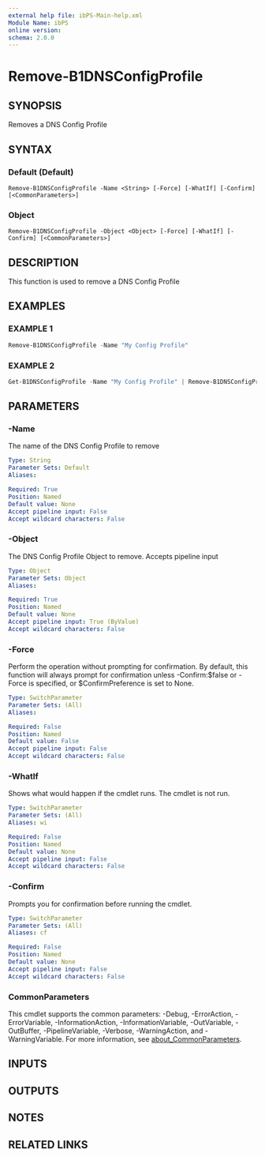 ```yaml
---
external help file: ibPS-Main-help.xml
Module Name: ibPS
online version:
schema: 2.0.0
---
```


# Remove-B1DNSConfigProfile

## SYNOPSIS
Removes a DNS Config Profile

## SYNTAX

### Default (Default)
```
Remove-B1DNSConfigProfile -Name <String> [-Force] [-WhatIf] [-Confirm] [<CommonParameters>]
```

### Object
```
Remove-B1DNSConfigProfile -Object <Object> [-Force] [-WhatIf] [-Confirm] [<CommonParameters>]
```

## DESCRIPTION
This function is used to remove a DNS Config Profile

## EXAMPLES

### EXAMPLE 1
```powershell
Remove-B1DNSConfigProfile -Name "My Config Profile"
```

### EXAMPLE 2
```powershell
Get-B1DNSConfigProfile -Name "My Config Profile" | Remove-B1DNSConfigProfile
```

## PARAMETERS

### -Name
The name of the DNS Config Profile to remove

```yaml
Type: String
Parameter Sets: Default
Aliases:

Required: True
Position: Named
Default value: None
Accept pipeline input: False
Accept wildcard characters: False
```

### -Object
The DNS Config Profile Object to remove.
Accepts pipeline input

```yaml
Type: Object
Parameter Sets: Object
Aliases:

Required: True
Position: Named
Default value: None
Accept pipeline input: True (ByValue)
Accept wildcard characters: False
```

### -Force
Perform the operation without prompting for confirmation.
By default, this function will always prompt for confirmation unless -Confirm:$false or -Force is specified, or $ConfirmPreference is set to None.

```yaml
Type: SwitchParameter
Parameter Sets: (All)
Aliases:

Required: False
Position: Named
Default value: False
Accept pipeline input: False
Accept wildcard characters: False
```

### -WhatIf
Shows what would happen if the cmdlet runs.
The cmdlet is not run.

```yaml
Type: SwitchParameter
Parameter Sets: (All)
Aliases: wi

Required: False
Position: Named
Default value: None
Accept pipeline input: False
Accept wildcard characters: False
```

### -Confirm
Prompts you for confirmation before running the cmdlet.

```yaml
Type: SwitchParameter
Parameter Sets: (All)
Aliases: cf

Required: False
Position: Named
Default value: None
Accept pipeline input: False
Accept wildcard characters: False
```

### CommonParameters
This cmdlet supports the common parameters: -Debug, -ErrorAction, -ErrorVariable, -InformationAction, -InformationVariable, -OutVariable, -OutBuffer, -PipelineVariable, -Verbose, -WarningAction, and -WarningVariable. For more information, see [about_CommonParameters](http://go.microsoft.com/fwlink/?LinkID=113216).

## INPUTS

## OUTPUTS

## NOTES

## RELATED LINKS
